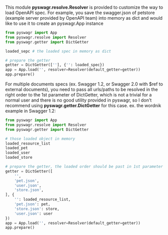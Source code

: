 This module **pyswagr.resolve.Resolver** is provided to customize the way to load OpenAPI spec. For example, you save the swagger.json of petstore (example server provided by OpenAPI team) into memory as dict and would like to use it to create an pyswagr.App instance
```python
from pyswagr import App
from pyswagr.resolve import Resolver
from pyswagr.getter import DictGetter

loaded_sepc # the loaded spec in memory as dict

# prepare the getter
getter = DictGetter([''], {'': loaded_spec})
app = App.load('', resolver=Resolver(default_getter=getter))
app.prepare()
```

For multiple documents specs (ex. Swagger 1.2, or Swagger 2.0 with $ref to external documents), you need to pass all urls/paths to be resolved in the right order to the 1st parameter of DictGetter, which is not a trivial for a normal user and there is no good utility provided in pyswagr, so I don't recommend using **pyswagr.getter.DictGetter** for this case. ex. the wordnik example in Swagger 1.2:
```python
from pyswagr import App
from pyswagr.resolve import Resolver
from pyswagr.getter import DictGetter

# those loaded object in memory
loaded_resource_list
loaded_pet
loaded_user
loaded_store

# prepare the getter, the loaded order should be past in 1st parameter as list
getter = DictGetter([
    '',
    'pet.json',
    'user.json',
    'store.json',
], {
    '': loaded_resource_list,
    'pet.json': pet,
    'store.json': store,
    'user.json': user
})
app = App.load('', resolver=Resolver(default_getter=getter))
app.prepare()
```

